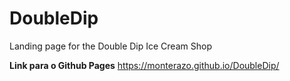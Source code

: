 # DoubleDip
Landing page for the Double Dip Ice Cream Shop


**Link para o Github Pages**
https://monterazo.github.io/DoubleDip/
